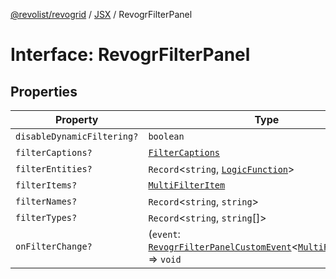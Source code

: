 [@revolist/revogrid](README.md) / [JSX](Namespace.JSX.md) / RevogrFilterPanel

# Interface: RevogrFilterPanel

## Properties

| Property | Type | Defined in |
| ------ | ------ | ------ |
| `disableDynamicFiltering?` | `boolean` | [src/components.d.ts:1710](https://github.com/revolist/revogrid/blob/2a9402fdf050fa45d175b041168181a63cd72777/src/components.d.ts#L1710) |
| `filterCaptions?` | [`FilterCaptions`](TypeAlias.FilterCaptions.md) | [src/components.d.ts:1711](https://github.com/revolist/revogrid/blob/2a9402fdf050fa45d175b041168181a63cd72777/src/components.d.ts#L1711) |
| `filterEntities?` | `Record`\<`string`, [`LogicFunction`](TypeAlias.LogicFunction.md)\> | [src/components.d.ts:1712](https://github.com/revolist/revogrid/blob/2a9402fdf050fa45d175b041168181a63cd72777/src/components.d.ts#L1712) |
| `filterItems?` | [`MultiFilterItem`](TypeAlias.MultiFilterItem.md) | [src/components.d.ts:1713](https://github.com/revolist/revogrid/blob/2a9402fdf050fa45d175b041168181a63cd72777/src/components.d.ts#L1713) |
| `filterNames?` | `Record`\<`string`, `string`\> | [src/components.d.ts:1714](https://github.com/revolist/revogrid/blob/2a9402fdf050fa45d175b041168181a63cd72777/src/components.d.ts#L1714) |
| `filterTypes?` | `Record`\<`string`, `string`[]\> | [src/components.d.ts:1715](https://github.com/revolist/revogrid/blob/2a9402fdf050fa45d175b041168181a63cd72777/src/components.d.ts#L1715) |
| `onFilterChange?` | (`event`: [`RevogrFilterPanelCustomEvent`](Interface.RevogrFilterPanelCustomEvent.md)\<[`MultiFilterItem`](TypeAlias.MultiFilterItem.md)\>) => `void` | [src/components.d.ts:1716](https://github.com/revolist/revogrid/blob/2a9402fdf050fa45d175b041168181a63cd72777/src/components.d.ts#L1716) |

